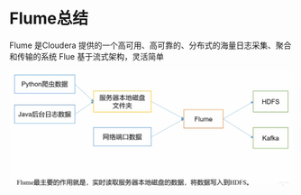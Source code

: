 # Flume总结


Flume 是Cloudera 提供的一个高可用、高可靠的、分布式的海量日志采集、聚合和传输的系统
Flue 基于流式架构，灵活简单


![](https://raw.githubusercontent.com/Syncma/Figurebed/master/img/Flume-2.png)